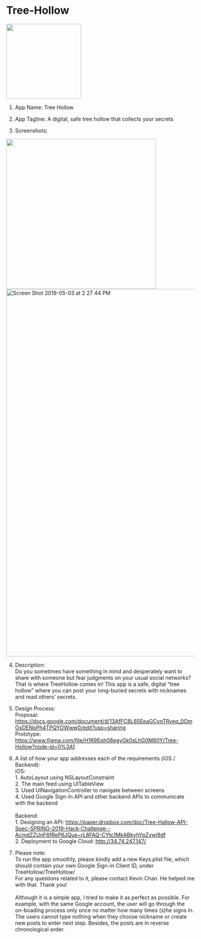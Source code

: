 # Tree-Hollow

<img width="200" src="https://user-images.githubusercontent.com/48665960/57200297-3ba53a00-6f58-11e9-9017-649ec13928de.png">

1. App Name: Tree Hollow

2. App Tagline: A digital, safe tree hollow that collects your secrets

3. Screenshots:
<img width="400" src="https://user-images.githubusercontent.com/48665960/57200339-bb330900-6f58-11e9-945b-c3e06ed2342f.png">

<img width="980" alt="Screen Shot 2019-05-03 at 2 27 44 PM" src="https://user-images.githubusercontent.com/48665960/57188571-ed982400-6ece-11e9-93f7-24ccf2eef0e3.png">

4. Description:
<br>Do you sometimes have something in mind and desperately want to share with someone but fear judgments on your usual social networks? That is where TreeHollow comes in! This app is a safe, digital “tree hollow” where you can post your long-buried secrets with nicknames and read others’ secrets.

5. Design Process:
<br>Proposal: https://docs.google.com/document/d/13AfFC8L65EeaGCynTRyeq_0OmOxDENpPh4TPQYDWww0/edit?usp=sharing
<br>Prototype: https://www.figma.com/file/H1R9Eph08egyGk0sLhG0M80Y/Tree-Hollow?node-id=0%3A1

6. A list of how your app addresses each of the requirements (iOS / Backend):
<br>iOS:
<br>1. AutoLayout using NSLayoutConstraint
<br>2. The main feed using UITableView
<br>3. Used UINavigationController to navigate between screens
<br>4. Used Google Sign-In API and other backend APIs to communicate with the backend
<br><br>Backend:
<br>1. Designing an API: https://paper.dropbox.com/doc/Tree-Hallow-API-Spec-SPRING-2019-Hack-Challenge--AcmdZZUnF6fReP6JQue~rL8FAQ-CYtc1MkABkyhYpZywj9df
<br>2. Deployment to Google Cloud: http://34.74.247.147/

7. Please note:
<br>To run the app smoothly, please kindly add a new Keys.plist file, which should contain your own Google Sign-in Client ID, under TreeHollow/TreeHollow/ 
<br>For any questions related to it, please contact Kevin Chan. He helped me with that. Thank you!  
<br>Although it is a simple app, I tried to make it as perfect as possible. For example, with the same Google account, the user will go through the on-boading process only once no matter how many times (s)he signs in. The users cannot type nothing when they choose nickname or create new posts to enter next step. Besides, the posts are in reverse chronological order.
